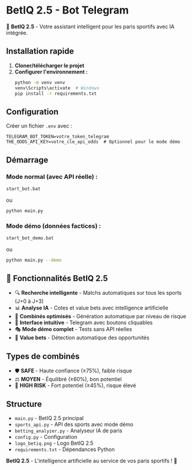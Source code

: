 # BetIQ 2.5 - Bot Telegram

🎯 **BetIQ 2.5** - Votre assistant intelligent pour les paris sportifs avec IA intégrée.

## Installation rapide

1. **Cloner/télécharger le projet**
2. **Configurer l'environnement :**
   ```bash
   python -m venv venv
   venv\Scripts\activate  # Windows
   pip install -r requirements.txt
   ```

## Configuration

Créer un fichier `.env` avec :
```
TELEGRAM_BOT_TOKEN=votre_token_telegram
THE_ODDS_API_KEY=votre_cle_api_odds  # Optionnel pour le mode démo
```

## Démarrage

### Mode normal (avec API réelle) :
```bash
start_bot.bat
```
ou
```bash
python main.py
```

### Mode démo (données factices) :
```bash
start_bot_demo.bat
```
ou
```bash
python main.py --demo
```

## 🚀 Fonctionnalités BetIQ 2.5

- 🔍 **Recherche intelligente** - Matchs automatiques sur tous les sports (J+0 à J+3)
- 📊 **Analyse IA** - Cotes et value bets avec intelligence artificielle
- 🎲 **Combinés optimisés** - Génération automatique par niveau de risque
- 💬 **Interface intuitive** - Telegram avec boutons cliquables
- 🎭 **Mode démo complet** - Tests sans API réelles
- 💎 **Value bets** - Détection automatique des opportunités

## Types de combinés

- 🛡️ **SAFE** - Haute confiance (≥75%), faible risque
- ⚖️ **MOYEN** - Équilibré (≥60%), bon potentiel
- 🚀 **HIGH RISK** - Fort potentiel (≥45%), risque élevé

## Structure

- `main.py` - BetIQ 2.5 principal
- `sports_api.py` - API des sports avec mode démo
- `betting_analyzer.py` - Analyseur IA de paris
- `config.py` - Configuration
- `logo_betiq.png` - Logo BetIQ 2.5
- `requirements.txt` - Dépendances Python

**BetIQ 2.5** - L'intelligence artificielle au service de vos paris sportifs ! 🤖
